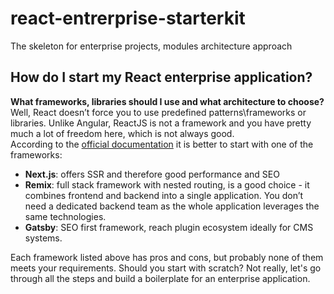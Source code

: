 # react-entrerprise-starterkit
The skeleton for enterprise projects, modules architecture approach

## How do I start my React enterprise application?
**What frameworks, libraries should I use and what architecture to choose?** <br/>
Well, React doesn’t force you to use predefined patterns\frameworks or libraries. Unlike Angular, ReactJS is not a framework and you have pretty much a lot of freedom here, which is not always good.<br/>
According to the [official documentation](https://react.dev/learn/start-a-new-react-project) it is better to start with one of the frameworks:

* **Next.js**: offers SSR and therefore good performance and SEO
* **Remix**: full stack framework with nested routing, is a good choice - it combines frontend and backend into a single application. You don’t need a dedicated backend team as the whole application leverages the same technologies.
* **Gatsby**: SEO first framework, reach plugin ecosystem ideally for CMS systems.

Each framework listed above has pros and cons, but probably none of them meets your requirements. Should you start with scratch? Not really, let's go through all the steps and build a boilerplate for an enterprise application.